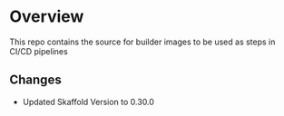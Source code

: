 # Overview
This repo contains the source for builder images to be used as steps in CI/CD pipelines

## Changes
- Updated Skaffold Version to 0.30.0
